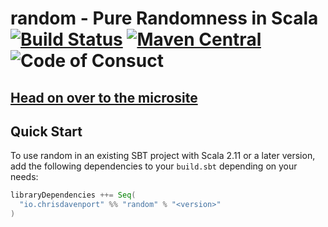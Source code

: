 # random - Pure Randomness in Scala [![Build Status](https://travis-ci.com/ChristopherDavenport/random.svg?branch=master)](https://travis-ci.com/ChristopherDavenport/random) [![Maven Central](https://maven-badges.herokuapp.com/maven-central/io.chrisdavenport/random_2.12/badge.svg)](https://maven-badges.herokuapp.com/maven-central/io.chrisdavenport/random_2.12) ![Code of Consuct](https://img.shields.io/badge/Code%20of%20Conduct-Scala-blue.svg)

## [Head on over to the microsite](https://ChristopherDavenport.github.io/random)

## Quick Start

To use random in an existing SBT project with Scala 2.11 or a later version, add the following dependencies to your
`build.sbt` depending on your needs:

```scala
libraryDependencies ++= Seq(
  "io.chrisdavenport" %% "random" % "<version>"
)
```

